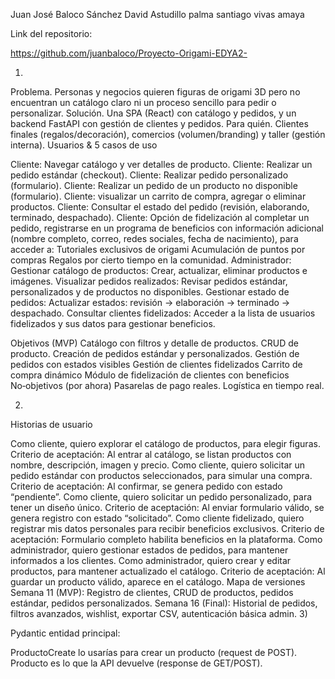 Juan José Baloco Sánchez 
David Astudillo palma 
santiago vivas amaya

Link del repositorio:

 https://github.com/juanbaloco/Proyecto-Origami-EDYA2- 

1)
Problema. Personas y negocios quieren figuras de origami 3D pero no encuentran un catálogo claro ni un proceso sencillo para pedir o personalizar. Solución. Una SPA (React) con catálogo y pedidos, y un backend FastAPI con gestión de clientes y pedidos. Para quién. Clientes finales (regalos/decoración), comercios (volumen/branding) y taller (gestión interna).
Usuarios & 5 casos de uso

Cliente: Navegar catálogo y ver detalles de producto.
Cliente: Realizar un pedido estándar (checkout).
Cliente: Realizar pedido personalizado (formulario).
Cliente: Realizar un pedido de un producto no disponible (formulario).
Cliente: visualizar un carrito de compra, agregar o eliminar productos.
Cliente: Consultar el estado del pedido (revisión, elaborando, terminado, despachado).
Cliente: Opción de fidelización al completar un pedido, registrarse en un programa de beneficios con información adicional (nombre completo, correo, redes sociales, fecha de nacimiento), para acceder a:
Tutoriales exclusivos de origami
Acumulación de puntos por compras
Regalos por cierto tiempo en la comunidad.
Administrador:
Gestionar catálogo de productos:
	Crear, actualizar, eliminar productos e imágenes.
Visualizar pedidos realizados:
	Revisar pedidos estándar, personalizados y de productos no disponibles.
Gestionar estado de pedidos:
Actualizar estados: revisión → elaboración → terminado → despachado.
Consultar clientes fidelizados:
	Acceder a la lista de usuarios fidelizados y sus datos para gestionar beneficios.

Objetivos (MVP)
Catálogo con filtros y detalle de productos.
CRUD de producto.
Creación de pedidos estándar y personalizados.
Gestión de pedidos con estados visibles
Gestión de clientes fidelizados
Carrito de compra dinámico
Módulo de fidelización de clientes con beneficios 
No‑objetivos (por ahora)
Pasarelas de pago reales.
Logística en tiempo real.

2)
Historias de usuario

Como cliente, quiero explorar el catálogo de productos, para elegir figuras.
Criterio de aceptación: Al entrar al catálogo, se listan productos con nombre, descripción, imagen y precio.
Como cliente, quiero solicitar un pedido estándar con productos seleccionados, para simular una compra.
Criterio de aceptación: Al confirmar, se genera pedido con estado “pendiente”.
Como cliente, quiero solicitar un pedido personalizado, para tener un diseño único.
Criterio de aceptación: Al enviar formulario válido, se genera registro con estado “solicitado”.
Como cliente fidelizado, quiero registrar mis datos personales para recibir beneficios exclusivos.
Criterio de aceptación: Formulario completo habilita beneficios en la plataforma.
Como administrador, quiero gestionar estados de pedidos, para mantener informados a los clientes.
Como administrador, quiero crear y editar productos, para mantener actualizado el catálogo.
Criterio de aceptación: Al guardar un producto válido, aparece en el catálogo.
Mapa de versiones
Semana 11 (MVP): Registro de clientes, CRUD de productos, pedidos estándar, pedidos personalizados.
Semana 16 (Final): Historial de pedidos, filtros avanzados, wishlist, exportar CSV, autenticación básica admin.
3)

Pydantic entidad principal:
 
ProductoCreate lo usarías para crear un producto (request de POST).
Producto es lo que la API devuelve (response de GET/POST).
